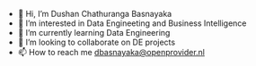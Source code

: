 - 👋 Hi, I’m Dushan Chathuranga Basnayaka
- 👀 I’m interested in Data Engineeting and Business Intelligence
- 🌱 I’m currently learning Data Engineering
- 💞️ I’m looking to collaborate on DE projects
- 📫 How to reach me dbasnayaka@openprovider.nl

<!---
dbasnayaka/dbasnayaka is a ✨ special ✨ repository because its `README.md` (this file) appears on your GitHub profile.
You can click the Preview link to take a look at your changes.
--->
